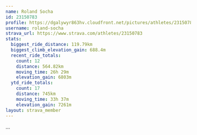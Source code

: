 ```yaml
---
name: Roland Socha
id: 23150783
profile: https://dgalywyr863hv.cloudfront.net/pictures/athletes/23150783/14745672/4/large.jpg
username: roland-socha
strava_url: https://www.strava.com/athletes/23150783
stats:
  biggest_ride_distance: 119.79km
  biggest_climb_elevation_gain: 688.4m
  recent_ride_totals:
    count: 12
    distance: 564.82km
    moving_time: 26h 29m
    elevation_gain: 6803m
  ytd_ride_totals:
    count: 17
    distance: 745km
    moving_time: 33h 37m
    elevation_gain: 7261m
layout: strava_member
--- 
```

...
